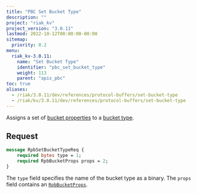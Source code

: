 ```yaml
---
title: "PBC Set Bucket Type"
description: ""
project: "riak_kv"
project_version: "3.0.11"
lastmod: 2022-10-12T00:00:00-00:00
sitemap:
  priority: 0.2
menu:
  riak_kv-3.0.11:
    name: "Set Bucket Type"
    identifier: "pbc_set_bucket_type"
    weight: 113
    parent: "apis_pbc"
toc: true
aliases:
  - /riak/3.0.11/dev/references/protocol-buffers/set-bucket-type
  - /riak/kv/3.0.11/dev/references/protocol-buffers/set-bucket-type
---
```


Assigns a set of [bucket properties]({{<baseurl>}}riak/kv/3.0.11/developing/api/protocol-buffers/set-bucket-props) to a
[bucket type]({{<baseurl>}}riak/kv/3.0.11/developing/usage/bucket-types).

## Request

```protobuf
message RpbSetBucketTypeReq {
    required bytes type = 1;
    required RpbBucketProps props = 2;
}
```

The `type` field specifies the name of the bucket type as a binary. The
`props` field contains an [`RpbBucketProps`]({{<baseurl>}}riak/kv/3.0.11/developing/api/protocol-buffers/get-bucket-props).

